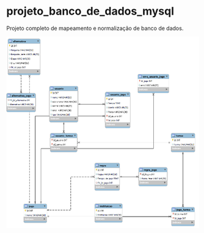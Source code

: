 # projeto_banco_de_dados_mysql
Projeto completo de mapeamento e normalização de banco de dados.

<img src="https://github.com/Admir-Designer-Programador/projeto_banco_de_dados_mysql/blob/main/Fluxograma_Banco_de_Dados.png" height="500px" align="center" /> 

